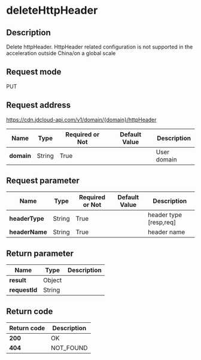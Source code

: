 # deleteHttpHeader


## Description
Delete httpHeader. HttpHeader related  configuration is not supported in the acceleration outside China/on a global scale

## Request mode
PUT

## Request address
https://cdn.jdcloud-api.com/v1/domain/{domain}/httpHeader

|Name|Type|Required or Not|Default Value|Description|
|---|---|---|---|---|
|**domain**|String|True| |User domain|

## Request parameter
|Name|Type|Required or Not|Default Value|Description|
|---|---|---|---|---|
|**headerType**|String|True| |header type [resp,req]|
|**headerName**|String|True| |header name|


## Return parameter
|Name|Type|Description|
|---|---|---|
|**result**|Object| |
|**requestId**|String| |


## Return code
|Return code|Description|
|---|---|
|**200**|OK|
|**404**|NOT_FOUND|
